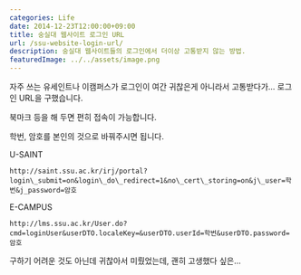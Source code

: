 ```yaml
---
categories: Life
date: 2014-12-23T12:00:00+09:00
title: 숭실대 웹사이트 로그인 URL
url: /ssu-website-login-url/
description: 숭실대 웹사이트들의 로그인에서 더이상 고통받지 않는 방법.
featuredImage: ../../assets/image.png
---
```


자주 쓰는 유세인트나 이캠퍼스가 로그인이 여간 귀찮은게 아니라서 고통받다가... 로그인 URL을 구했습니다.

북마크 등을 해 두면 편히 접속이 가능합니다.

학번, 암호를 본인의 것으로 바꿔주시면 됩니다.

U-SAINT

    http://saint.ssu.ac.kr/irj/portal?login\_submit=on&login\_do\_redirect=1&no\_cert\_storing=on&j\_user=학번&j_password=암호

E-CAMPUS

    http://lms.ssu.ac.kr/User.do?cmd=loginUser&userDTO.localeKey=&userDTO.userId=학번&userDTO.password=암호

구하기 어려운 것도 아닌데 귀찮아서 미뤘었는데, 괜히 고생했다 싶은...
